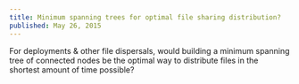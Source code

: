 ```yaml
---
title: Minimum spanning trees for optimal file sharing distribution?
published: May 26, 2015
---
```


For deployments & other file dispersals, would building a minimum spanning tree of connected nodes
be the optimal way to distribute files in the shortest amount of time possible?

